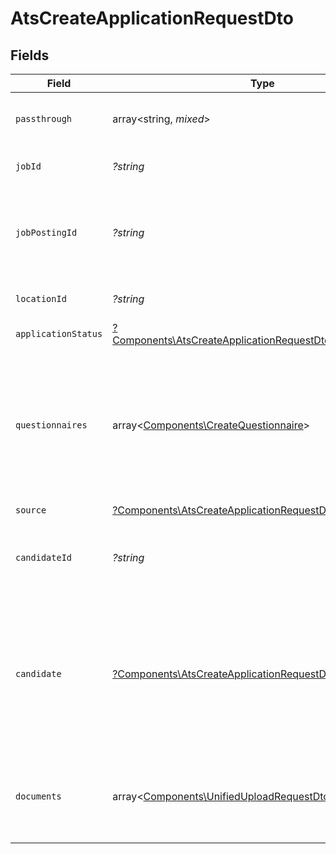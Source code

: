# AtsCreateApplicationRequestDto


## Fields

| Field                                                                                                                                     | Type                                                                                                                                      | Required                                                                                                                                  | Description                                                                                                                               | Example                                                                                                                                   |
| ----------------------------------------------------------------------------------------------------------------------------------------- | ----------------------------------------------------------------------------------------------------------------------------------------- | ----------------------------------------------------------------------------------------------------------------------------------------- | ----------------------------------------------------------------------------------------------------------------------------------------- | ----------------------------------------------------------------------------------------------------------------------------------------- |
| `passthrough`                                                                                                                             | array<string, *mixed*>                                                                                                                    | :heavy_minus_sign:                                                                                                                        | Value to pass through to the provider                                                                                                     | {<br/>"other_known_names": "John Doe"<br/>}                                                                                               |
| `jobId`                                                                                                                                   | *?string*                                                                                                                                 | :heavy_minus_sign:                                                                                                                        | Unique identifier of the job                                                                                                              | 4071538b-3cac-4fbf-ac76-f78ed250ffdd                                                                                                      |
| `jobPostingId`                                                                                                                            | *?string*                                                                                                                                 | :heavy_minus_sign:                                                                                                                        | Unique identifier of the job posting that is associated with application                                                                  | 1c702a20-8de8-4d03-ac18-cbf4ac42eb51                                                                                                      |
| `locationId`                                                                                                                              | *?string*                                                                                                                                 | :heavy_minus_sign:                                                                                                                        | Unique identifier of the location                                                                                                         | dd8d41d1-5eb8-4408-9c87-9ba44604eae4                                                                                                      |
| `applicationStatus`                                                                                                                       | [?Components\AtsCreateApplicationRequestDtoApplicationStatus](../../Models/Components/AtsCreateApplicationRequestDtoApplicationStatus.md) | :heavy_minus_sign:                                                                                                                        | N/A                                                                                                                                       |                                                                                                                                           |
| `questionnaires`                                                                                                                          | array<[Components\CreateQuestionnaire](../../Models/Components/CreateQuestionnaire.md)>                                                   | :heavy_minus_sign:                                                                                                                        | Questionnaires associated with the application                                                                                            | {<br/>"id": "right_to_work",<br/>"answers": [<br/>{<br/>"id": "answer1",<br/>"type": "text",<br/>"values": [<br/>"Yes"<br/>]<br/>}<br/>]<br/>} |
| `source`                                                                                                                                  | [?Components\AtsCreateApplicationRequestDtoSource](../../Models/Components/AtsCreateApplicationRequestDtoSource.md)                       | :heavy_minus_sign:                                                                                                                        | N/A                                                                                                                                       |                                                                                                                                           |
| `candidateId`                                                                                                                             | *?string*                                                                                                                                 | :heavy_minus_sign:                                                                                                                        | Unique identifier of the candidate. Provide this OR candidate, but not both.                                                              | e3cb75bf-aa84-466e-a6c1-b8322b257a48                                                                                                      |
| `candidate`                                                                                                                               | [?Components\AtsCreateApplicationRequestDtoCandidate](../../Models/Components/AtsCreateApplicationRequestDtoCandidate.md)                 | :heavy_minus_sign:                                                                                                                        | Candidate Properties. Provide this OR candidate_id, but not both. Providing this attempts to create a new candidate with the application. |                                                                                                                                           |
| `documents`                                                                                                                               | array<[Components\UnifiedUploadRequestDto](../../Models/Components/UnifiedUploadRequestDto.md)>                                           | :heavy_minus_sign:                                                                                                                        | Document Properties. Providing this attempts to upload files with the application.                                                        |                                                                                                                                           |